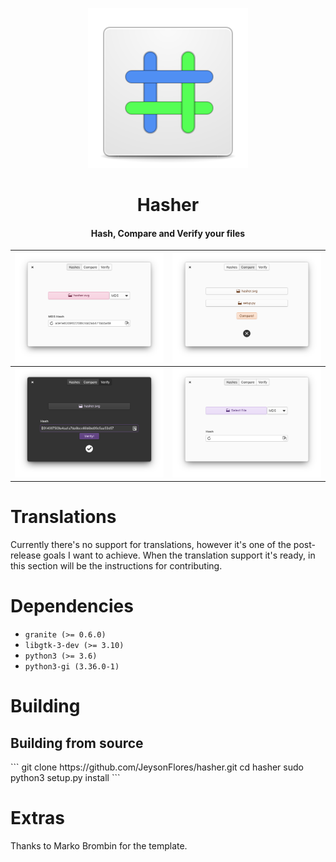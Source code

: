 <p align="center">
  <img src="https://github.com/JeysonFlores/hasher/blob/main/data/assets/icons/128x128/com.github.jeysonflores.hasher.svg" alt="Icon" />
</p>
<h1 align="center">Hasher</h1>
<h4 align="center">Hash, Compare and Verify your files</h4>

| ![Screenshot](https://github.com/JeysonFlores/hasher/blob/main/data/assets/screenshots/screenshot-1.png) | ![Screenshot](https://github.com/JeysonFlores/hasher/blob/main/data/assets/screenshots/screenshot-2.png) |
|------------------------------------------------------------------|------------------------------------------------------------------|
| ![Screenshot](https://github.com/JeysonFlores/hasher/blob/main/data/assets/screenshots/screenshot-3.png) | ![Screenshot](https://github.com/JeysonFlores/hasher/blob/main/data/assets/screenshots/screenshot-4.png) |


# Translations
Currently there's no support for translations, however it's one of the post-release goals I want to achieve. When the translation support it's ready, in this section will be the instructions for contributing.

# Dependencies
  - `granite (>= 0.6.0)`
  - `libgtk-3-dev (>= 3.10)`
  - `python3 (>= 3.6)`
  - `python3-gi (3.36.0-1)`

# Building
  <h2>Building from source</h2>
  ```
  git clone https://github.com/JeysonFlores/hasher.git
  cd hasher
  sudo python3 setup.py install
  ```
  
# Extras
Thanks to Marko Brombin for the template.